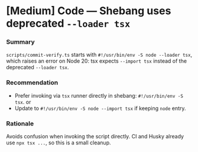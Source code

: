 # [Medium] Code — Shebang uses deprecated `--loader tsx`

### Summary

`scripts/commit-verify.ts` starts with `#!/usr/bin/env -S node --loader tsx`,
which raises an error on Node 20: tsx expects `--import tsx` instead of the
deprecated `--loader tsx`.

### Recommendation

- Prefer invoking via `tsx` runner directly in shebang: `#!/usr/bin/env -S tsx`.
  or
- Update to `#!/usr/bin/env -S node --import tsx` if keeping `node` entry.

### Rationale

Avoids confusion when invoking the script directly. CI and Husky already use
`npx tsx ...`, so this is a small cleanup.
